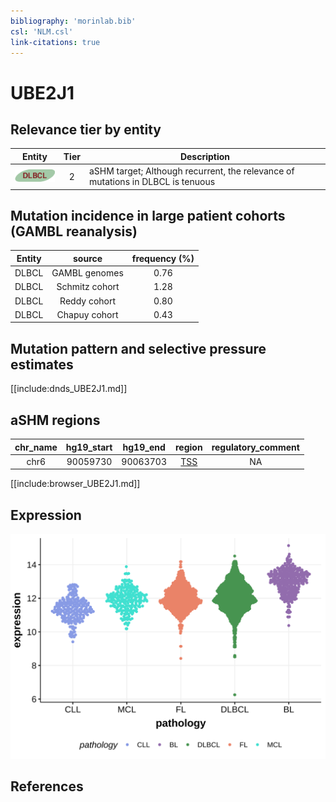 ```yaml
---
bibliography: 'morinlab.bib'
csl: 'NLM.csl'
link-citations: true
---
```

# UBE2J1

## Relevance tier by entity

|Entity|Tier|Description                              |
|:------:|:----:|-----------------------------------------|
|![DLBCL](images/icons/DLBCL_tier2.png) |2 | aSHM target; Although recurrent, the relevance of mutations in DLBCL is tenuous |

## Mutation incidence in large patient cohorts (GAMBL reanalysis)

|Entity|source        |frequency (%)|
|:------:|:--------------:|:-------------:|
|DLBCL |GAMBL genomes |0.76         |
|DLBCL |Schmitz cohort|1.28         |
|DLBCL |Reddy cohort  |0.80         |
|DLBCL |Chapuy cohort |0.43         |

## Mutation pattern and selective pressure estimates

[[include:dnds_UBE2J1.md]]

## aSHM regions

|chr_name|hg19_start|hg19_end|region                                                                                   |regulatory_comment|
|:--------:|:----------:|:--------:|:-----------------------------------------------------------------------------------------:|:------------------:|
|chr6    |90059730  |90063703|[TSS](https://genome.ucsc.edu/s/rdmorin/GAMBL%20hg19?position=chr6%3A90059730%2D90063703)|NA                |


[[include:browser_UBE2J1.md]]

## Expression
![](images/gene_expression/UBE2J1_by_pathology.svg)
<!-- ORIGIN: Unknown -->

## References
